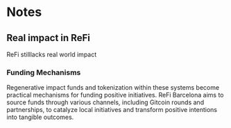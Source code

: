 # Notes

## Real impact in ReFi

ReFi stilllacks real world impact

### Funding Mechanisms

Regenerative impact funds and tokenization within these systems become practical mechanisms for funding positive initiatives. ReFi Barcelona aims to source funds through various channels, including Gitcoin rounds and partnerships, to catalyze local initiatives and transform positive intentions into tangible outcomes.
